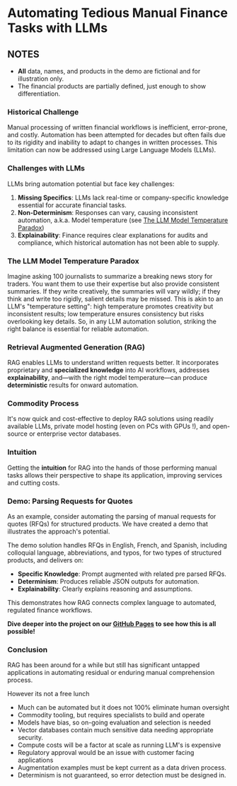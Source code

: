 # Automating Tedious Manual Finance Tasks with LLMs

## NOTES

- **All** data, names, and products in the demo are fictional and for illustration only.
- The financial products are partially defined, just enough to show differentiation.

### Historical Challenge

Manual processing of written financial workflows is inefficient, error-prone, and costly. Automation has been attempted for decades but often fails due to its rigidity and inability to adapt to changes in written processes. This limitation can now be addressed using Large Language Models (LLMs).

### Challenges with LLMs

LLMs bring automation potential but face key challenges:

1. **Missing Specifics**: LLMs lack real-time or company-specific knowledge essential for accurate financial tasks.
2. **Non-Determinism**: Responses can vary, causing inconsistent automation, a.k.a. Model temperature (see [The LLM Model Temperature Paradox](#the-llm-model-temperature-paradox))
3. **Explainability**: Finance requires clear explanations for audits and compliance, which historical automation has not been able to supply.

### The LLM Model Temperature Paradox

Imagine asking 100 journalists to summarize a breaking news story for traders. You want them to use their expertise but also provide consistent summaries. If they write creatively, the summaries will vary wildly; if they think and write too rigidly, salient details may be missed. This is akin to an LLM's "temperature setting": high temperature promotes creativity but inconsistent results; low temperature ensures consistency but risks overlooking key details. So, in any LLM automation solution, striking the right balance is essential for reliable automation.

### Retrieval Augmented Generation (RAG)

RAG enables LLMs to understand written requests better. It incorporates proprietary and **specialized knowledge** into AI workflows, addresses **explainability**, and—with the right model temperature—can produce **deterministic** results for onward automation.

### Commodity Process

It's now quick and cost-effective to deploy RAG solutions using readily available LLMs, private model hosting (even on PCs with GPUs !), and open-source or enterprise vector databases.

### Intuition

Getting the **intuition** for RAG into the hands of those performing manual tasks allows their perspective to shape its application, improving services and cutting costs.

### Demo: Parsing Requests for Quotes

As an example, consider automating the parsing of manual requests for quotes (RFQs) for structured products. We have created a demo that illustrates the approach's potential.

The demo solution handles RFQs in English, French, and Spanish, including colloquial language, abbreviations, and typos, for two types of structured products, and delivers on:

- **Specific Knowledge**: Prompt augmented with related pre parsed RFQs.
- **Determinism**: Produces reliable JSON outputs for automation.
- **Explainability**: Clearly explains reasoning and assumptions.

This demonstrates how RAG connects complex language to automated, regulated finance workflows.

**Dive deeper into the project on our [GitHub Pages](https://parrisma.github.io/rfq-rag/) to see how this is all possible!**

### Conclusion

RAG has been around for a while but still has significant untapped applications in automating residual or enduring manual comprehension process.

However its not a free lunch

- Much can be automated but it does not 100% eliminate human oversight
- Commodity tooling, but requires specialists to build and operate
- Models have bias, so on-going evaluation and selection is needed
- Vector databases contain much sensitive data needing appropriate security.
- Compute costs will be a factor at scale as running LLM's is expensive
- Regulatory approval would be an issue with customer facing applications
- Augmentation examples must be kept current as a data driven process.
- Determinism is not guaranteed, so error detection must be designed in.
